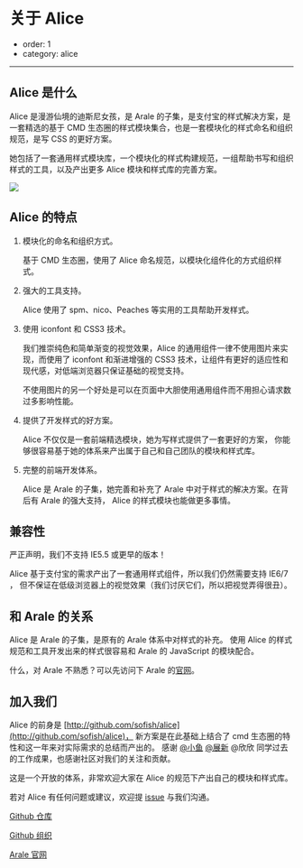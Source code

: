 # 关于 Alice

- order: 1
- category: alice

---

## Alice 是什么

Alice 是漫游仙境的迪斯尼女孩，是 Arale 的子集，是支付宝的样式解决方案，是一套精选的基于 CMD 生态圈的样式模块集合，也是一套模块化的样式命名和组织规范，是写 CSS 的更好方案。

她包括了一套通用样式模块库，一个模块化的样式构建规范，一组帮助书写和组织样式的工具，以及产出更多 Alice 模块和样式库的完善方案。

![](http://aliceui.org/static/css-icon.png)

## Alice 的特点

1. 模块化的命名和组织方式。

    基于 CMD 生态圈，使用了 Alice 命名规范，以模块化组件化的方式组织样式。

2. 强大的工具支持。

    Alice 使用了 spm、nico、Peaches 等实用的工具帮助开发样式。

3. 使用 iconfont 和 CSS3 技术。

    我们推崇纯色和简单渐变的视觉效果，Alice 的通用组件一律不使用图片来实现，而使用了 iconfont 和渐进增强的 CSS3 技术，让组件有更好的适应性和现代感，对低端浏览器只保证基础的视觉支持。

    不使用图片的另一个好处是可以在页面中大胆使用通用组件而不用担心请求数过多影响性能。

4. 提供了开发样式的好方案。

    Alice 不仅仅是一套前端精选模块，她为写样式提供了一套更好的方案，
    你能够很容易基于她的体系来产出属于自己和自己团队的模块和样式库。

5. 完整的前端开发体系。

    Alice 是 Arale 的子集，她完善和补充了 Arale 中对于样式的解决方案。在背后有 Arale 的强大支持，
    Alice 的样式模块也能做更多事情。


## 兼容性

严正声明，我们不支持 IE5.5 或更早的版本！

Alice 基于支付宝的需求产出了一套通用样式组件，所以我们仍然需要支持 IE6/7 ，
但不保证在低级浏览器上的视觉效果（我们讨厌它们，所以把视觉弄得很丑）。


## 和 Arale 的关系

Alice 是 Arale 的子集，是原有的 Arale 体系中对样式的补充。
使用 Alice 的样式规范和工具开发出来的样式很容易和 Arale 的 JavaScript 的模块配合。

什么，对 Arale 不熟悉？可以先访问下 Arale 的[官网](http://aralejs.org/)。


## 加入我们

Alice 的前身是 [http://github.com/sofish/alice](http://github.com/sofish/alice)，
新方案是在此基础上结合了 cmd 生态圈的特性和这一年来对实际需求的总结而产出的。
感谢 [@小鱼](http://sofish.de/) [@展新](http://pizn.net/) @欣欣 同学过去的工作成果，也感谢社区对我们的关注和贡献。

这是一个开放的体系，非常欢迎大家在 Alice 的规范下产出自己的模块和样式库。

若对 Alice 有任何问题或建议，欢迎提 [issue](https://github.com/aliceui/aliceui.github.com/issues/new) 与我们沟通。

[Github 仓库](https://github.com/aliceui/aliceui.github.com)

[Github 组织](https://github.com/aliceui/)

[Arale 官网](http://aralejs.org)
